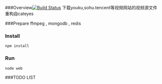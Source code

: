 ###Overview[![Build Status](https://travis-ci.org/sankooc/cateyes.js.svg?branch=master)](https://travis-ci.org/sankooc/cateyes.js)
下载youku,sohu.tencent等视频网站的视频源文件
重构自cateyes


###Prepare
ffmpeg , mongodb , redis


### Install

```
npm install
```
### Run
```
node web
```

###TODO LIST
